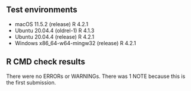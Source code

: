 ## Test environments
* macOS 11.5.2 (release) R 4.2.1
* Ubuntu 20.04.4 (oldrel-1) R 4.1.3
* Ubuntu 20.04.4 (release) R 4.2.1
* Windows x86_64-w64-mingw32 (release) R 4.2.1

## R CMD check results
There were no ERRORs or WARNINGs. 
There was 1 NOTE because this is the first submission.

